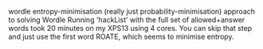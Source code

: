 wordle
entropy-minimisation (really just probability-minimisation) approach to solving Wordle
Running 'hackList' with the full set of allowed+answer words took 20 minutes on my XPS13 using 4 cores.
You can skip that step and just use the first word ROATE, which seems to minimise entropy.
